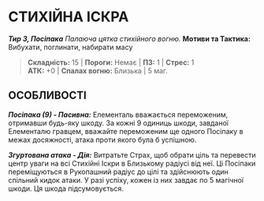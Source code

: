 ﻿# СТИХІЙНА ІСКРА

***Тир 3, Посіпака*** *Палаюча цятка стихійного вогню.* **Мотиви та Тактика:** Вибухати, поглинати, набирати масу

> **Складність:** 15 | **Пороги:** Немає | **ПЗ:** 1 | **Стрес:** 1  
> **АТК:** +0 | **Спалах вогню:** Близька | 5 маг.

## ОСОБЛИВОСТІ

***Посіпака (9) - Пасивна:*** Елементаль вважається переможеним, отримавши будь-яку шкоду. За кожні 9 одиниць шкоди, завданої Елементалю гравцем, вважайте переможеним ще одного Посіпаку в межах досяжності, атака проти якого була б успішною.

***Згуртована атака - Дія:*** Витратьте Страх, щоб обрати ціль та перевести центр уваги на всі Стихійні Іскри в Близькому радіусі від неї. Ці Посіпаки переміщуються в Рукопашний радіус до цілі та здійснюють один спільний кидок атаки. У разі успіху, кожен із них завдає по 5 магічної шкоди. Ця шкода підсумовується.
